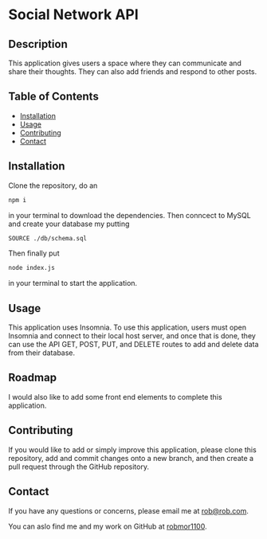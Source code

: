 # Social Network API


## Description

This application gives users a space where they can communicate and share their thoughts. They can also add friends and respond to other posts.


## Table of Contents

  * [Installation](#installation)
  * [Usage](#usage)
  * [Contributing](#contributing)
  * [Contact](#contact)


## Installation

Clone the repository, do an 
```bash
npm i
```
 in your terminal to download the dependencies.
 Then conncect to MySQL and create your database my putting 
 ```bash
 SOURCE ./db/schema.sql
 ```
 Then finally put
```bash 
node index.js 
```  
in your terminal to start the application. 


## Usage

This application uses Insomnia. To use this application, users must open Insomnia and connect to their local host server, and once that is done, they can use the API GET, POST, PUT, and DELETE routes to add and delete data from their database.


## Roadmap

I would also like to add some front end elements to complete this application.


## Contributing

If you would like to add or simply improve this application, please clone this repository, add and commit changes onto a new branch, and then create a pull request through the GitHub repository.


## Contact 

If you have any questions or concerns, please email me at <a href="mailto: robmor1100">rob@rob.com</a>.

You can aslo find me and my work on GitHub at [robmor1100](https://github.com/robmor1100).
